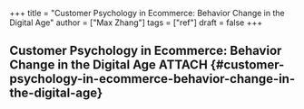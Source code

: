 +++
title = "Customer Psychology in Ecommerce: Behavior Change in the Digital Age"
author = ["Max Zhang"]
tags = ["ref"]
draft = false
+++

## Customer Psychology in Ecommerce: Behavior Change in the Digital Age <span class="tag"><span class="ATTACH">ATTACH</span></span> {#customer-psychology-in-ecommerce-behavior-change-in-the-digital-age}
